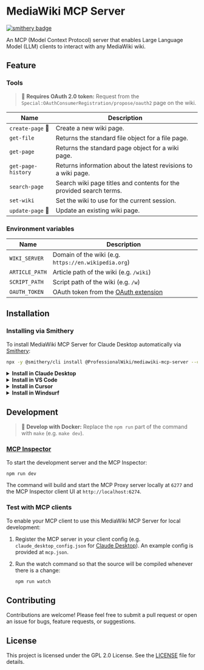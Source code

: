 # MediaWiki MCP Server

[![smithery badge](https://smithery.ai/badge/@ProfessionalWiki/mediawiki-mcp-server)](https://smithery.ai/server/@ProfessionalWiki/mediawiki-mcp-server)

An MCP (Model Context Protocol) server that enables Large Language Model (LLM) clients to interact with any MediaWiki wiki.

## Feature

### Tools

> 🔐 **Requires OAuth 2.0 token:** Request from the `Special:OAuthConsumerRegistration/propose/oauth2` page on the wiki.

| Name | Description | 
|---|---|
| `create-page` 🔐 | Create a new wiki page. |
| `get-file` | Returns the standard file object for a file page. |
| `get-page` | Returns the standard page object for a wiki page. |
| `get-page-history` | Returns information about the latest revisions to a wiki page. |
| `search-page` | Search wiki page titles and contents for the provided search terms. |
| `set-wiki` | Set the wiki to use for the current session. |
| `update-page` 🔐 | Update an existing wiki page. |

### Environment variables

| Name | Description |
|---|---|
| `WIKI_SERVER` | Domain of the wiki (e.g. `https://en.wikipedia.org`) |
| `ARTICLE_PATH` | Article path of the wiki (e.g. `/wiki`) |
| `SCRIPT_PATH` | Script path of the wiki (e.g. `/w`) |
| `OAUTH_TOKEN` | OAuth token from the [OAuth extension](https://www.mediawiki.org/wiki/Special:MyLanguage/Extension:OAuth) |

## Installation

### Installing via Smithery

To install MediaWiki MCP Server for Claude Desktop automatically via [Smithery](https://smithery.ai/server/@ProfessionalWiki/mediawiki-mcp-server):

```bash
npx -y @smithery/cli install @ProfessionalWiki/mediawiki-mcp-server --client claude
```

<details>
<summary><b>Install in Claude Desktop</b></summary>

Follow the [guide](https://modelcontextprotocol.io/quickstart/user), use following configuration:

```json
{
  "mcpServers": {
    "mediawiki-mcp-server": {
      "command": "npx",
      "args": [
        "@professional-wiki/mediawiki-mcp-server@latest"
      ]
    }
  }
}
```
</details>

<details><summary><b>Install in VS Code</b></summary>

```bash
code --add-mcp '{"name":"mediawiki-mcp-server","command":"npx","args":["@professional-wiki/mediawiki-mcp-server@latest"]}'
```
</details>

<details>
<summary><b>Install in Cursor</b></summary>

Go to `Cursor Settings` -> `MCP` -> `Add new MCP Server`. Name to your liking, use `command` type with the command `npx @professional-wiki/mediawiki-mcp-server`. You can also verify config or add command like arguments via clicking `Edit`.

```json
{
  "mcpServers": {
    "mediawiki-mcp-server": {
      "command": "npx",
      "args": [
        "@professional-wiki/mediawiki-mcp-server@latest"
      ]
    }
  }
}
```
</details>

<details>
<summary><b>Install in Windsurf</b></summary>

Follow the [guide](https://docs.windsurf.com/windsurf/cascade/mcp), use following configuration:

```json
{
  "mcpServers": {
    "mediawiki-mcp-server": {
      "command": "npx",
      "args": [
        "@professional-wiki/mediawiki-mcp-server@latest"
      ]
    }
  }
}
```
</details>

## Development

> 🐋 **Develop with Docker:** Replace the `npm run` part of the command with `make` (e.g. `make dev`).

### [MCP Inspector](https://github.com/modelcontextprotocol/inspector)

To start the development server and the MCP Inspector:
```sh
npm run dev
```

The command will build and start the MCP Proxy server locally at `6277` and the MCP Inspector client UI at `http://localhost:6274`.

### Test with MCP clients

To enable your MCP client to use this MediaWiki MCP Server for local development: 

1. Register the MCP server in your client config (e.g. `claude_desktop_config.json` for [Claude Desktop](https://modelcontextprotocol.io/quickstart/user)). An example config is provided at `mcp.json`.
2. Run the watch command so that the source will be compiled whenever there is a change:

	```sh
	npm run watch
	```

## Contributing

Contributions are welcome! Please feel free to submit a pull request or open an issue for bugs, feature requests, or suggestions.

## License

This project is licensed under the GPL 2.0 License. See the [LICENSE](LICENSE) file for details.
